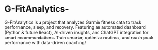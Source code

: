 # G-FitAnalytics-
G-FitAnalytics  is a project that analyzes Garmin fitness data to track performance, sleep, and recovery. Featuring an automated dashboard (Python &amp; future React), AI-driven insights, and ChatGPT integration for smart recommendations. Train smarter, optimize routines, and reach peak performance with data-driven coaching! 
